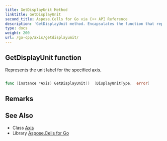 ```yaml
---
title: GetDisplayUnit Method 
linktitle: GetDisplayUnit
second_title: Aspose.Cells for Go via C++ API Reference
description: 'GetDisplayUnit method. Encapsulates the function that represents getdisplayunit in Go.'
type: docs
weight: 200
url: /go-cpp/axis/getdisplayunit/
---
```


## GetDisplayUnit function

Represents the unit label for the specified axis.

```go

func (instance *Axis) GetDisplayUnit()  (DisplayUnitType,  error) 

```

## Remarks


## See Also

* Class [Axis](../)
* Library [Aspose.Cells for Go](../../)

